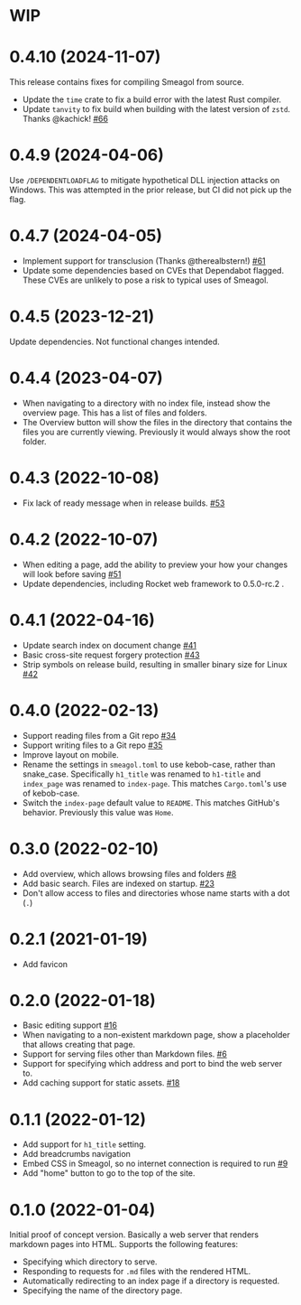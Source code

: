 WIP
=====

0.4.10 (2024-11-07)
=====

This release contains fixes for compiling Smeagol from source.

* Update the `time` crate to fix a build error with the latest Rust compiler.
* Update `tanvity` to fix build when building with the latest version of `zstd`. Thanks @kachick! [#66](https://github.com/AustinWise/smeagol/issues/66)

0.4.9 (2024-04-06)
=====

Use `/DEPENDENTLOADFLAG` to mitigate hypothetical DLL injection attacks on Windows.
This was attempted in the prior release, but CI did not pick up the flag.

0.4.7 (2024-04-05)
=====

* Implement support for transclusion (Thanks @therealbstern!) [#61](https://github.com/AustinWise/smeagol/issues/61)
* Update some dependencies based on CVEs that Dependabot flagged. These CVEs are unlikely to pose
  a risk to typical uses of Smeagol.

0.4.5 (2023-12-21)
=====
Update dependencies. Not functional changes intended.

0.4.4 (2023-04-07)
=====

* When navigating to a directory with no index file, instead show the overview page. This has a list
  of files and folders.
* The Overview button will show the files in the directory that contains the files you are
  currently viewing. Previously it would always show the root folder.

0.4.3 (2022-10-08)
=====

* Fix lack of ready message when in release builds.
  [#53](https://github.com/AustinWise/smeagol/issues/53)

0.4.2 (2022-10-07)
=====

* When editing a page, add the ability to preview your how your changes will
  look before saving [#51](https://github.com/AustinWise/smeagol/issues/51)
* Update dependencies, including Rocket web framework to 0.5.0-rc.2 .

0.4.1 (2022-04-16)
=====

* Update search index on document change [#41](https://github.com/AustinWise/smeagol/issues/41)
* Basic cross-site request forgery protection [#43](https://github.com/AustinWise/smeagol/issues/43)
* Strip symbols on release build, resulting in smaller binary size for Linux [#42](https://github.com/AustinWise/smeagol/issues/42)

0.4.0 (2022-02-13)
=====

* Support reading files from a Git repo [#34](https://github.com/AustinWise/smeagol/issues/34)
* Support writing files to a Git repo [#35](https://github.com/AustinWise/smeagol/issues/35)
* Improve layout on mobile.
* Rename the settings in `smeagol.toml` to use kebob-case, rather than
  snake_case. Specifically `h1_title` was renamed to `h1-title` and `index_page`
  was renamed to `index-page`. This matches `Cargo.toml`'s use of kebob-case.
* Switch the `index-page` default value to `README`. This matches GitHub's
  behavior. Previously this value was `Home`.

0.3.0 (2022-02-10)
=====

* Add overview, which allows browsing files and folders [#8](https://github.com/AustinWise/smeagol/issues/8)
* Add basic search. Files are indexed on startup. [#23](https://github.com/AustinWise/smeagol/issues/23)
* Don't allow access to files and directories whose name starts with a dot (`.`)

0.2.1 (2021-01-19)
=====

* Add favicon

0.2.0 (2022-01-18)
=====

* Basic editing support [#16](https://github.com/AustinWise/smeagol/issues/16)
* When navigating to a non-existent markdown page, show a placeholder that allows creating that page.
* Support for serving files other than Markdown files. [#6](https://github.com/AustinWise/smeagol/issues/6)
* Support for specifying which address and port to bind the web server to.
* Add caching support for static assets. [#18](https://github.com/AustinWise/smeagol/issues/18)

0.1.1 (2022-01-12)
=====

* Add support for `h1_title` setting.
* Add breadcrumbs navigation
* Embed CSS in Smeagol, so no internet connection is required to run [#9](https://github.com/AustinWise/smeagol/issues/9)
* Add "home" button to go to the top of the site.

0.1.0 (2022-01-04)
=====

Initial proof of concept version. Basically a web server that renders markdown
pages into HTML. Supports the following features:

* Specifying which directory to serve.
* Responding to requests for `.md` files with the rendered HTML.
* Automatically redirecting to an index page if a directory is requested.
* Specifying the name of the directory page.
